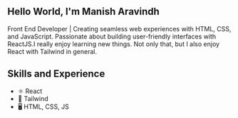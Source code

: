 ## Hello World, I'm Manish Aravindh
Front End Developer | Creating seamless web experiences with HTML, CSS, and JavaScript. Passionate about building user-friendly interfaces with ReactJS.I really enjoy learning new things. Not only that, but I also enjoy React with Tailwind in general.
## Skills and Experience
* ⚛️ React
* 🌊 Tailwind
* 🖥️ HTML, CSS, JS

<!--
**ManishEmpire2007/ManishEmpire2007** is a ✨ _special_ ✨ repository because its `README.md` (this file) appears on your GitHub profile.

Here are some ideas to get you started:

- 🔭 I’m currently working on ...
- 🌱 I’m currently learning ...
- 👯 I’m looking to collaborate on ...
- 🤔 I’m looking for help with ...
- 💬 Ask me about ...
- 📫 How to reach me: ...
- 😄 Pronouns: ...
- ⚡ Fun fact: ...
-->
